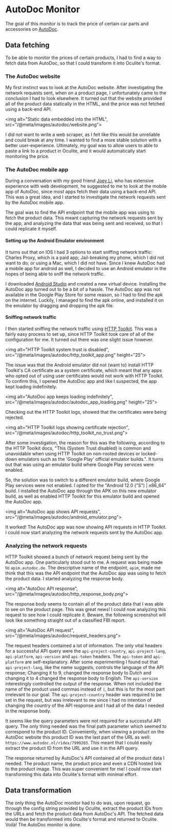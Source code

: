 # AutoDoc Monitor

The goal of this monitor is to track the price of certain car parts and accessories on [AutoDoc](https://www.autodoc.nl/).

## Data fetching

To be able to monitor the prices of certain products, I had to find a way to fetch data from AutoDoc, so that I could transform it into Oculite's format.

### The AutoDoc website

My first instinct was to look at the AutoDoc website. After investigating the network requests sent, when on a product page, I unfortunately came to the conclusion I had to look elsewhere. It turned out that the website provided all of the product data statically in the HTML, and the price was not fetched using a back-end API.

<img alt="Static data embedded into the HTML", src="/@meta/images/autodoc/website.png">

I did not want to write a web scraper, as I felt like this would be unreliable and could break at any time. I wanted to find a more stable solution with a better user-experience. Ultimately, my goal was to allow users to able to paste a link to a product in Oculite, and it would automatically start monitoring the price.

### The AutoDoc mobile app

During a conversation with my good friend [Joey Li](https://github.com/einstein8612), who has extensive experience with web development, he suggested to me to look at the mobile app of AutoDoc, since most apps fetch their data using a back-end API. This was a great idea, and I started to investigate the network requests sent by the AutoDoc mobile app.

The goal was to find the API endpoint that the mobile app was using to fetch the product data. This meant capturing the network requests sent by the app, and analyzing the data that was being sent and received, so that I could replicate it myself.

#### Setting up the Android Emulator environment

It turns out that on IOS I had 3 options to start sniffing network traffic: Charles Proxy, which is a paid app; Jail-breaking my phone, which I did not want to do; or using a Mac, which I did not have. Since I knew AutoDoc had a mobile app for android as well, I decided to use an Android emulator in the hopes of being able to sniff the network traffic.

I downloaded [Android Studio](https://developer.android.com/studio) and created a new virtual device. Installing the AutoDoc app turned out to be a bit of a hassle. The AutoDoc app was not available in the Google Play Store for some reason, so I had to find the apk on the internet. Luckily, I managed to find the apk online, and installed it on the emulator by dragging and dropping the apk file.

#### Sniffing network traffic

I then started sniffing the network traffic using [HTTP Toolkit](https://httptoolkit.com/). This was a fairly easy process to set up, since HTTP Toolkit took care of all of the configuration for me. It turned out there was one slight issue however.

<img alt="HTTP Toolkit system trust is disabled", src="/@meta/images/autodoc/http_toolkit_app.png" height="25">

The issue was that the Android emulator did not (want to) install HTTP Toolkit's CA certificate as a system certificate, which meant that any apps who opted out of using user certificates would not work with HTTP Toolkit. To confirm this, I opened the AutoDoc app and like I suspected, the app kept loading indefinitely.

<img alt="AutoDoc app keeps loading indefinitely", src="/@meta/images/autodoc/autodoc_app_loading.png" height="25">

Checking out the HTTP Toolkit logs, showed that the certificates were being rejected.

<img alt="HTTP Toolkit logs showing certificate rejection", src="/@meta/images/autodoc/http_toolkit_no_trust.png">

After some investigation, the reason for this was the following, according to the HTTP Toolkit docs, "This (System Trust disabled) is common and unavoidable when using HTTP Toolkit on non-rooted devices or locked-down emulators such as the 'Google Play' official emulator builds.". It turns out that was using an emulator build where Google Play services were enabled.

So, the solution was to switch to a different emulator build, where Google Play services were not enabled. I opted for the "Android 12.0 ("S") | x86_64" build. I installed the AutoDoc app through the APK on this new emulator build, as well as enabled HTTP Toolkit for this emulator build and opened the AutoDoc app.

<img alt="AutoDoc app shows API requests", src="/@meta/images/autodoc/android_emulator.png">

It worked! The AutoDoc app was now showing API requests in HTTP Toolkit. I could now start analyzing the network requests sent by the AutoDoc app.

### Analyzing the network requests

HTTP Toolkit showed a bunch of network request being sent by the AutoDoc app. One particularly stood out to me. A request was being made to `apim.autodoc.de`. The descriptive name of the endpoint, `apim`, made me think that this was the API endpoint that the AutoDoc app was using to fetch the product data. I started analyzing the response body.

<img alt="AutoDoc API response", src="/@meta/images/autodoc/http_response_body.png">

The response body seems to contain all of the product data that I was able to see on the product page. This was great news! I could now analyzing this request to see how I could replicate it. Beware, the following screenshot will look like something straight out of a classified FBI report.

<img alt="AutoDoc API request", src="/@meta/images/autodoc/request_headers.png">

The request headers contained a lot of information. The only vital headers for a successful API query were the `api-project-country`, `api-project-lang`, `api-platform`, `api-version` and `api-token` headers. The `api-token` and `api-platform` are self-explanatory. After some experimenting I found out that `api-project-lang`, like the name suggests, controls the language of the API response; Changing it to 9, changed the response body to Dutch and changing it to 4 changed the response body to English. The `api-version` interestingly controlled the output of the response. When not included the name of the product used commas instead of `|`, but this is for the most part irrelevant to our goal. The `api-project-country` header was required to be set in the request, but was irrelevant to me since I had no intention of changing the country of the API response and I had all of the data I needed in the response body.

It seems like the query parameters were not required for a successful API query. The only thing needed was the final path parameter which seemed to correspond to the product ID. Conveniently, when viewing a product on the AutoDoc website this product ID was the last part of the URL as well: `https://www.autodoc.nl/ridex/7999203`. This meant that I could easily extract the product ID from the URL and use it in the API query.

The response returned by AutoDoc's API contained all of the product data I needed. The product name, the product price and even a CDN hosted link to the product image. This was super convenient for me! I could now start transforming this data into Oculite's format with minimal effort.

## Data transformation

The only thing the AutoDoc monitor had to do was, upon request, go through the config string provided by Oculite, extract the product IDs from the URLs and fetch the product data from AutoDoc's API. The fetched data would then be transformed into Oculite's format and returned to Oculite. Voilà! The AutoDoc monitor is done.
